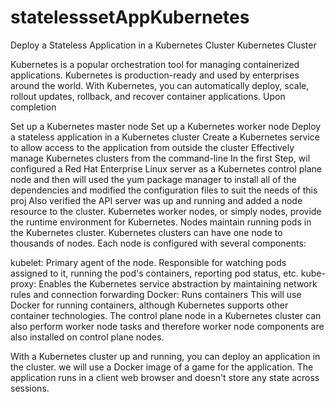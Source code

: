 # statelesssetAppKubernetes
Deploy a Stateless Application in a Kubernetes Cluster
Kubernetes Cluster

Kubernetes is a popular orchestration tool for managing containerized applications. Kubernetes is production-ready and used by enterprises around the world. With Kubernetes, you can automatically deploy, scale, rollout updates, rollback, and recover container applications.
Upon completion 

Set up a Kubernetes master node
Set up a Kubernetes worker node
Deploy a stateless application in a Kubernetes cluster
Create a Kubernetes service to allow access to the application from outside the cluster
Effectively manage Kubernetes clusters from the command-line
In the first  Step, wil configured a Red Hat Enterprise Linux server as a Kubernetes control plane node and then will used the yum package manager to install all of the dependencies and modified the configuration files to suit the needs of this proj Also verified the API server was up and running and added a node resource to the cluster.
Kubernetes worker nodes, or simply nodes, provide the runtime environment for Kubernetes. Nodes maintain running pods in the Kubernetes cluster. Kubernetes clusters can have one node to thousands of nodes. Each node is configured with several components:

kubelet: Primary agent of the node.  Responsible for watching pods assigned to it, running the pod's containers, reporting pod status, etc.
kube-proxy: Enables the Kubernetes service abstraction by maintaining network rules and connection forwarding
Docker: Runs containers
This will use Docker for running containers, although Kubernetes supports other container technologies. The control plane node in a Kubernetes cluster can also perform worker node tasks and therefore worker node components are also installed on control plane nodes. 

With a Kubernetes cluster up and running, you can deploy an application in the cluster. we will use a Docker image of a game for the application. The application runs in a client web browser and doesn't store any state across sessions. 
 
